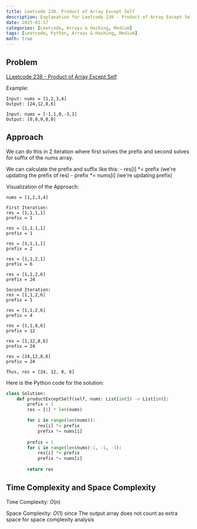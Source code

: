 ```yaml
---
title: Leetcode 238. Product of Array Except Self
description: Explanation for Leetcode 238 - Product of Array Except Self, and its solution in Python.
date: 2025-01-17
categories: [Leetcode, Arrays & Hashing, Medium]
tags: [Leetcode, Python, Arrays & Hashing, Medium]
math: true
---
```


## Problem
[LLeetcode 238 - Product of Array Except Self](https://leetcode.com/problems/group-anagrams/description/)

Example:
```
Input: nums = [1,2,3,4]
Output: [24,12,8,6]

Input: nums = [-1,1,0,-3,3]
Output: [0,0,9,0,0]
```

## Approach

We can do this in 2 iteration where first solves the prefix and second solves for suffix of the nums array.

We can calculate the prefix and suffix like this:
    - res[i] *= prefix  (we're updating the prefix of res)
    - prefix *= nums[i] (we're updating prefix)


Visualization of the Approach:
```
nums = [1,2,3,4]

First Iteration:
res = [1,1,1,1]
prefix = 1

res = [1,1,1,1]
prefix = 1

res = [1,1,1,1]
prefix = 2

res = [1,1,2,1]
prefix = 6

res = [1,1,2,6]
prefix = 24

Second Iteration:
res = [1,1,2,6]
prefix = 1

res = [1,1,2,6]
prefix = 4

res = [1,1,8,6]
prefix = 12

res = [1,12,8,6]
prefix = 24

res = [24,12,8,6]
prefix = 24

Thus, res = [24, 12, 8, 6]
```

Here is the Python code for the solution:
```python
class Solution:
    def productExceptSelf(self, nums: List[int]) -> List[int]:
        prefix = 1
        res = [1] * len(nums)

        for i in range(len(nums)):
            res[i] *= prefix
            prefix *= nums[i]
        
        prefix = 1
        for i in range(len(nums)-1, -1, -1):
            res[i] *= prefix
            prefix *= nums[i]
        
        return res
```
## Time Complexity and Space Complexity

Time Complexity: $O(n)$

Space Complexity: $O(1)$ since The output array does not count as extra space for space complexity analysis